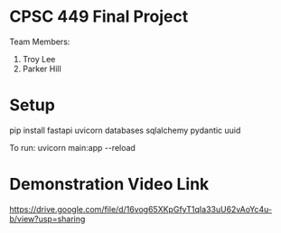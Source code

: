 # CPSC 449 Final Project

Team Members:

1. Troy Lee
2. Parker Hill

# Setup
pip install fastapi uvicorn databases sqlalchemy pydantic uuid

To run:
uvicorn main:app --reload

# Demonstration Video Link
https://drive.google.com/file/d/16vog65XKpGfyT1qIa33uU62vAoYc4u-b/view?usp=sharing
